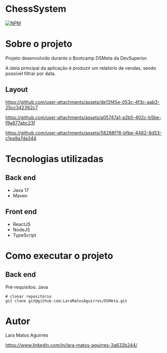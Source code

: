 # ChessSystem

[![NPM](https://img.shields.io/npm/l/react)](https://github.com/LaraMatosAguirres/DSMeta/blob/main/LICENSE) 

# Sobre o projeto

Projeto desenvolvido durante o Bootcamp DSMeta da DevSuperior.

A ideia principal da aplicação é produzir um relatório de vendas, sendo possível filtrar por data. 

## Layout 

https://github.com/user-attachments/assets/de13f45e-053c-4f3c-aab3-25cc342362c7

https://github.com/user-attachments/assets/a05747a1-a2b5-402c-b5be-f9a877abc23f

https://github.com/user-attachments/assets/58288f76-bfbe-4482-8d53-c1ea9a7da344




# Tecnologias utilizadas

## Back end

- Java 17
- Maven

## Front end

- ReactJS
- NodeJS
- TypeScript

# Como executar o projeto

## Back end

Pré-requisitos: Java 

```
# clonar repositório
git clone git@github.com:LaraMatosAguirres/DSMeta.git

```

# Autor

Lara Matos Aguirres

https://www.linkedin.com/in/lara-matos-aguirres-3a632b244/
